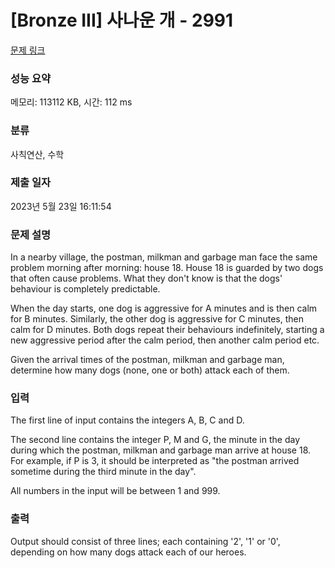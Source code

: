 # [Bronze III] 사나운 개 - 2991 

[문제 링크](https://www.acmicpc.net/problem/2991) 

### 성능 요약

메모리: 113112 KB, 시간: 112 ms

### 분류

사칙연산, 수학

### 제출 일자

2023년 5월 23일 16:11:54

### 문제 설명

<p>In a nearby village, the postman, milkman and garbage man face the same problem morning after morning: house 18. House 18 is guarded by two dogs that often cause problems. What they don't know is that the dogs' behaviour is completely predictable. </p>

<p>When the day starts, one dog is aggressive for A minutes and is then calm for B minutes. Similarly, the other dog is aggressive for C minutes, then calm for D minutes. Both dogs repeat their behaviours indefinitely, starting a new aggressive period after the calm period, then another calm period etc. </p>

<p>Given the arrival times of the postman, milkman and garbage man, determine how many dogs (none, one or both) attack each of them. </p>

### 입력 

 <p>The first line of input contains the integers A, B, C and D. </p>

<p>The second line contains the integer P, M and G, the minute in the day during which the postman, milkman and garbage man arrive at house 18. For example, if P is 3, it should be interpreted as "the postman arrived sometime during the third minute in the day". </p>

<p>All numbers in the input will be between 1 and 999.</p>

### 출력 

 <p>Output should consist of three lines; each containing '2', '1' or '0', depending on how many dogs attack each of our heroes.</p>

